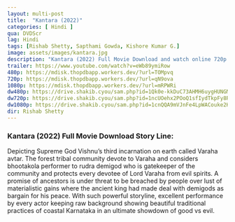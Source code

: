 ```yaml
---
layout: multi-post
title:  "Kantara (2022)"
categories: [ Hindi ]
qua: DVDScr
lag: Hindi
tags: [Rishab Shetty, Sapthami Gowda, Kishore Kumar G.]
image: assets/images/kantara.jpg
description: "Kantara (2022) Full Movie Download and watch online 720p low file size 500 mb."
trailer: https://www.youtube.com/watch?v=eWb89ymiRow
480p: https://mdisk.thopdbapp.workers.dev/?url=TOMpvq
720p: https://mdisk.thopdbapp.workers.dev/?url=qN9ova
1080p: https://mdisk.thopdbapp.workers.dev/?url=mRPWRi
dw480p: https://drive.shakib.cyou/sam.php?id=1Qk0e-kkDuC73AHMH6uygHUNGMu01FTna
dw720p: https://drive.shakib.cyou/sam.php?id=1ncUOehx2POoQ1sfIydTkpFy8R-8vguj4
dw1080p: https://drive.shakib.cyou/sam.php?id=1cnQQA9mVJnFe4LpWACouke2HNiZpPUkk
dir: Rishab Shetty
---
```


### Kantara (2022) Full Movie Download Story Line:
Depicting Supreme God Vishnu’s third incarnation on earth called Varaha avtar. The forest tribal community devote to Varaha and considers bhootakola performer to rudra demigod who is gatekeeper of the community and protects every devotee of Lord Varaha from evil spirits. A promise of ancestors is under threat to be breached by people over lust of materialistic gains where the ancient king had made deal with demigods as bargain for his peace. With such powerful storyline, excellent performance by every actor keeping raw background showing beautiful traditional practices of coastal Karnataka in an ultimate showdown of good vs evil.









